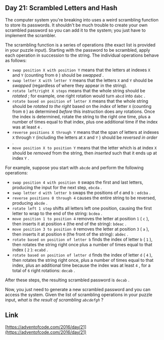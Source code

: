 ## Day 21: Scrambled Letters and Hash

The computer system you're breaking into uses a weird scrambling function to store its passwords. It shouldn't be much trouble to create your own scrambled password so you can add it to the system; you just have to implement the scrambler.

The scrambling function is a series of operations (the exact list is provided in your puzzle input). Starting with the password to be scrambled, apply each operation in succession to the string. The individual operations behave as follows:

- `swap position X with position Y` means that the letters at indexes `X` and `Y` (counting from `0` ) should be _swapped_ .
- `swap letter X with letter Y` means that the letters `X` and `Y` should be _swapped_ (regardless of where they appear in the string).
- `rotate left/right X steps` means that the whole string should be _rotated_ ; for example, one right rotation would turn `abcd` into `dabc` .
- `rotate based on position of letter X` means that the whole string should be _rotated to the right_ based on the _index_ of letter `X` (counting from `0` ) as determined _before_ this instruction does any rotations. Once the index is determined, rotate the string to the right one time, plus a number of times equal to that index, plus one additional time if the index was at least `4` .
- `reverse positions X through Y` means that the span of letters at indexes `X` through `Y` (including the letters at `X` and `Y` ) should be _reversed in order_ .
- `move position X to position Y` means that the letter which is at index `X` should be _removed_ from the string, then _inserted_ such that it ends up at index `Y` .

For example, suppose you start with `abcde` and perform the following operations:

- `swap position 4 with position 0` swaps the first and last letters, producing the input for the next step, `ebcda` .
- `swap letter d with letter b` swaps the positions of `d` and `b` : `edcba` .
- `reverse positions 0 through 4` causes the entire string to be reversed, producing `abcde` .
- `rotate left 1 step` shifts all letters left one position, causing the first letter to wrap to the end of the string: `bcdea` .
- `move position 1 to position 4` removes the letter at position `1` ( `c` ), then inserts it at position `4` (the end of the string): `bdeac` .
- `move position 3 to position 0` removes the letter at position `3` ( `a` ), then inserts it at position `0` (the front of the string): `abdec` .
- `rotate based on position of letter b` finds the index of letter `b` ( `1` ), then rotates the string right once plus a number of times equal to that index ( `2` ): `ecabd` .
- `rotate based on position of letter d` finds the index of letter `d` ( `4` ), then rotates the string right once, plus a number of times equal to that index, plus an additional time because the index was at least `4` , for a total of `6` right rotations: `decab` .

After these steps, the resulting scrambled password is `decab` .

Now, you just need to generate a new scrambled password and you can access the system. Given the list of scrambling operations in your puzzle input, _what is the result of scrambling `abcdefgh`_ ?

## Link

[https://adventofcode.com/2016/day/21](https://adventofcode.com/2016/day/21)
